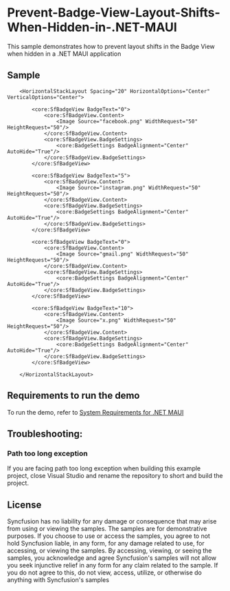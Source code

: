 # Prevent-Badge-View-Layout-Shifts-When-Hidden-in-.NET-MAUI

This sample demonstrates how to prevent layout shifts in the Badge View when hidden in a .NET MAUI application

## Sample

```xaml
    <HorizontalStackLayout Spacing="20" HorizontalOptions="Center" VerticalOptions="Center">

        <core:SfBadgeView BadgeText="0">
            <core:SfBadgeView.Content>
                <Image Source="facebook.png" WidthRequest="50" HeightRequest="50"/>
            </core:SfBadgeView.Content>
            <core:SfBadgeView.BadgeSettings>
                <core:BadgeSettings BadgeAlignment="Center" AutoHide="True"/>
            </core:SfBadgeView.BadgeSettings>
        </core:SfBadgeView>

        <core:SfBadgeView BadgeText="5">
            <core:SfBadgeView.Content>
                <Image Source="instagram.png" WidthRequest="50" HeightRequest="50"/>
            </core:SfBadgeView.Content>
            <core:SfBadgeView.BadgeSettings>
                <core:BadgeSettings BadgeAlignment="Center" AutoHide="True"/>
            </core:SfBadgeView.BadgeSettings>
        </core:SfBadgeView>

        <core:SfBadgeView BadgeText="0">
            <core:SfBadgeView.Content>
                <Image Source="gmail.png" WidthRequest="50" HeightRequest="50"/>
            </core:SfBadgeView.Content>
            <core:SfBadgeView.BadgeSettings>
                <core:BadgeSettings BadgeAlignment="Center" AutoHide="True"/>
            </core:SfBadgeView.BadgeSettings>
        </core:SfBadgeView>

        <core:SfBadgeView BadgeText="10">
            <core:SfBadgeView.Content>
                <Image Source="x.png" WidthRequest="50" HeightRequest="50"/>
            </core:SfBadgeView.Content>
            <core:SfBadgeView.BadgeSettings>
                <core:BadgeSettings BadgeAlignment="Center" AutoHide="True"/>
            </core:SfBadgeView.BadgeSettings>
        </core:SfBadgeView>

    </HorizontalStackLayout>
```

## Requirements to run the demo

To run the demo, refer to [System Requirements for .NET MAUI](https://help.syncfusion.com/maui/system-requirements)

## Troubleshooting:
### Path too long exception

If you are facing path too long exception when building this example project, close Visual Studio and rename the repository to short and build the project.

## License

Syncfusion has no liability for any damage or consequence that may arise from using or viewing the samples. The samples are for demonstrative purposes. If you choose to use or access the samples, you agree to not hold Syncfusion liable, in any form, for any damage related to use, for accessing, or viewing the samples. By accessing, viewing, or seeing the samples, you acknowledge and agree Syncfusion's samples will not allow you seek injunctive relief in any form for any claim related to the sample. If you do not agree to this, do not view, access, utilize, or otherwise do anything with Syncfusion's samples
